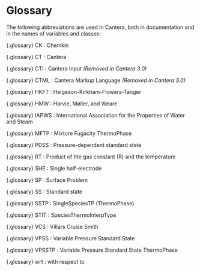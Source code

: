 # Glossary

The following abbreviations are used in Cantera, both in documentation and in
the names of variables and classes:

{.glossary}
CK
: Chemkin

{.glossary}
CT
: Cantera

{.glossary}
CTI
: Cantera Input *(Removed in Cantera 3.0)*

{.glossary}
CTML
: Cantera Markup Language *(Removed in Cantera 3.0)*

{.glossary}
HKFT
: Helgeson-Kirkham-Flowers-Tanger

{.glossary}
HMW
: Harvie, Møller, and Weare

{.glossary}
IAPWS
: International Association for the Properties of Water and Steam

{.glossary}
MFTP
: Mixture Fugacity ThermoPhase

{.glossary}
PDSS
: Pressure-dependent standard state

{.glossary}
RT
: Product of the gas constant (R) and the temperature

{.glossary}
SHE
: Single half-electrode

{.glossary}
SP
: Surface Problem

{.glossary}
SS
: Standard state

{.glossary}
SSTP
: SingleSpeciesTP (ThermoPhase)

{.glossary}
STIT
: SpeciesThermoInterpType

{.glossary}
VCS
: Villars Cruise Smith

{.glossary}
VPSS
: Variable Pressure Standard State

{.glossary}
VPSSTP
: Variable Pressure Standard State ThermoPhase

{.glossary}
wrt
: with respect to
